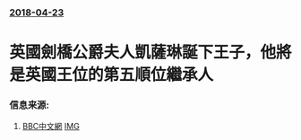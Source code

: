 ### [2018-04-23](/news/2018/04/23/index.md)

##### 
# 英國劍橋公爵夫人凱薩琳誕下王子，他將是英國王位的第五順位繼承人 




### 信息来源:

1. [BBC中文網](http://www.bbc.com/zhongwen/simp/uk-43866990) [IMG](https://ichef.bbci.co.uk/news/1024/branded_zhongwen/15D69/production/_100994498_e1a0a98e-10a1-4d81-8787-e6f595e80807.jpg)
